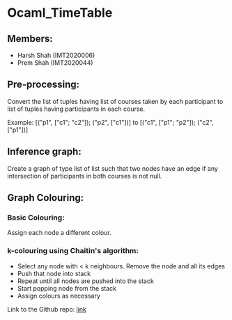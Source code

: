 # Ocaml_TimeTable

## Members:
* Harsh Shah (IMT2020006)
* Prem Shah (IMT2020044)

## Pre-processing: 
Convert the list of tuples having list of courses taken by each participant to list of tuples having participants in each course.

Example: [("p1", ["c1"; "c2"]); ("p2", ["c1"])] to [("c1", ["p1"; "p2"]); ("c2", ["p1"])]

## Inference graph:
Create a graph of type list of list such that two nodes have an edge if any intersection of participants in both courses is not null.

## Graph Colouring:
### Basic Colouring:
Assign each node a different colour.

### k-colouring using Chaitin's algorithm:
* Select any node with < k neighbours. Remove the node and all its edges
* Push that node into stack
* Repeat until all nodes are pushed into the stack
* Start popping node from the stack
* Assign colours as necessary

Link to the Github repo: [link](https://github.com/02prem/Ocaml_TimeTable)
